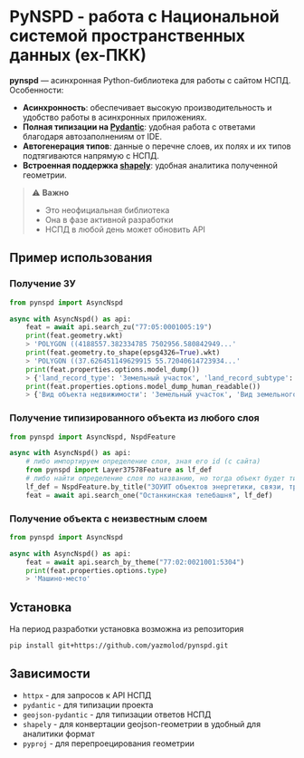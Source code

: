 # PyNSPD - работа с Национальной системой пространственных данных (ex-ПКК)

**pynspd** — асинхронная Python-библиотека для работы с сайтом НСПД. Особенности:
- **Асинхронность**: обеспечивает высокую производительность и удобство работы в асинхронных приложениях.
- **Полная типизации на [Pydantic](https://github.com/pydantic/pydantic)**: удобная работа с ответами благодаря автозаполнениям от IDE.
- **Автогенерация типов**: данные о перечне слоев, их полях и их типов подтягиваются напрямую с НСПД.
- **Встроенная поддержка [shapely](https://github.com/shapely/shapely)**: удобная аналитика полученной геометрии.

> ⚠️ **Важно**
> - Это неофициальная библиотека
> - Она в фазе активной разработки
> - НСПД в любой день может обновить API

## Пример использования
### Получение ЗУ
```python
from pynspd import AsyncNspd

async with AsyncNspd() as api:
    feat = await api.search_zu("77:05:0001005:19")
    print(feat.geometry.wkt)
    > 'POLYGON ((4188557.382334785 7502956.580842949...'
    print(feat.geometry.to_shape(epsg4326=True).wkt)
    > 'POLYGON ((37.626451149629915 55.72040614723934...'
    print(feat.properties.options.model_dump())
    > {'land_record_type': 'Земельный участок', 'land_record_subtype': 'Землепользование', ...}
    print(feat.properties.options.model_dump_human_readable())
    > {'Вид объекта недвижимости': 'Земельный участок', 'Вид земельного участка': 'Землепользование', ...}
```

### Получение типизированного объекта из любого слоя
```python
from pynspd import AsyncNspd, NspdFeature

async with AsyncNspd() as api:
    # либо импортируем определение слоя, зная его id (с сайта)
    from pynspd import Layer37578Feature as lf_def
    # либо найти определение слоя по названию, но тогда объект будет типизирован частично
    lf_def = NspdFeature.by_title("ЗОУИТ объектов энергетики, связи, транспорта") # IDE знает весь перечень слоев и подсказывает ввод
    feat = await api.search_one("Останкинская телебашня", lf_def)    
```

### Получение объекта с неизвестным слоем
```python
from pynspd import AsyncNspd

async with AsyncNspd() as api:
    feat = await api.search_by_theme("77:02:0021001:5304")
    print(feat.properties.options.type)
    > 'Машино-место'
```

## Установка
На период разработки установка возможна из репозитория 
```
pip install git+https://github.com/yazmolod/pynspd.git
```

## Зависимости
- `httpx` - для запросов к API НСПД
- `pydantic` - для типизации проекта
- `geojson-pydantic` - для типизации ответов НСПД
- `shapely` - для конвертации geojson-геометрии в удобный для аналитики формат
- `pyproj` - для перепроецирования геометрии